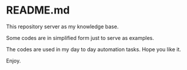 # README.md

This repository server as my knowledge base.  

Some codes are in simplified form just to serve as examples.  

The codes are used in my day to day automation tasks.
Hope you like it.  

Enjoy.  